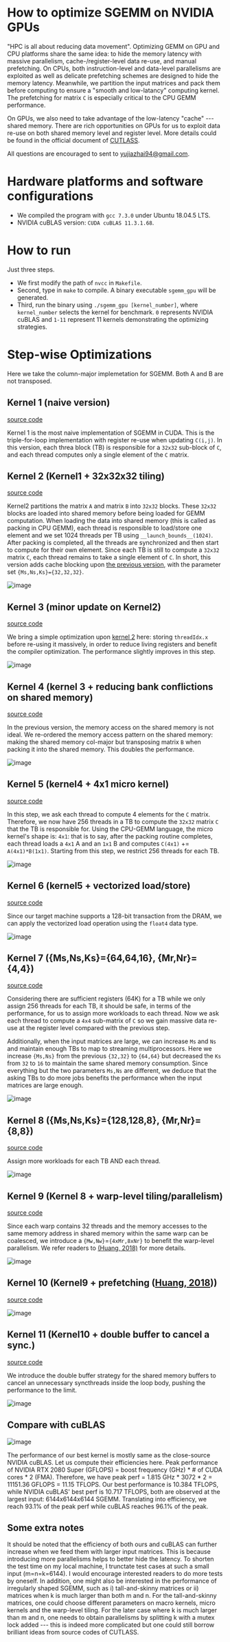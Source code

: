 # How to optimize SGEMM on NVIDIA GPUs

"HPC is all about reducing data movement". Optimizing GEMM on GPU and CPU platforms share the same idea: to hide the memory latency with massive parallelism, cache-/register-level data re-use, and manual prefetching. On CPUs, both instruction-level and data-level parallelisms are exploited as well as delicate prefetching schemes are designed to hide the memory latency. Meanwhile, we partition the input matrices and pack them before computing to ensure a "smooth and low-latancy" computing kernel. The prefetching for matrix ```C``` is especially critical to the CPU GEMM performance.

On GPUs, we also need to take advantage of the low-latency "cache" --- shared memory. There are rich opportunities on GPUs for us to exploit data re-use on both shared memory level and register level. More details could be found in the official document of [CUTLASS](https://github.com/NVIDIA/cutlass/blob/master/media/docs/efficient_gemm.md).

All questions are encouraged to sent to [yujiazhai94@gmail.com](mailto:yujiazhai94@gmail.com).

# Hardware platforms and software configurations

* We compiled the program with ```gcc 7.3.0``` under Ubuntu 18.04.5 LTS.
* NVIDIA cuBLAS version: ```CUDA cuBLAS 11.3.1.68```.

# How to run
Just three steps.
* We first modify the path of ```nvcc``` in ```Makefile```.
* Second, type in ```make``` to compile. A binary executable ```sgemm_gpu``` will be generated.
* Third, run the binary using ```./sgemm_gpu [kernel_number]```, where ```kernel_number``` selects the kernel for benchmark. ```0``` represents NVIDIA cuBLAS and ```1-11``` represent 11 kernels demonstrating the optimizing strategies.

# Step-wise Optimizations

Here we take the column-major implemetation for SGEMM. Both A and B are not transposed.

## Kernel 1 (naive version)
[source code](https://github.com/yzhaiustc/Optimizing-SGEMM-on-NVIDIA-Turing-GPUs/blob/main/include/kernel1.cuh)

Kernel 1 is the most naive implementation of SGEMM in CUDA. This is the triple-for-loop implementation with register re-use when updating ```C(i,j)```. In this version, each threa block (TB) is responsible for a ```32x32``` sub-block of ```C```, and each thread computes only a single element of the ```C``` matrix.

## Kernel 2 (Kernel1 + 32x32x32 tiling)
[source code](https://github.com/yzhaiustc/Optimizing-SGEMM-on-NVIDIA-Turing-GPUs/blob/main/include/kernel2.cuh)

Kernel2 partitions the matrix ```A``` and matrix ```B``` into ```32x32``` blocks. These ```32x32``` blocks are loaded into shared memory before being loaded for GEMM computation. When loading the data into shared memory (this is called as packing in CPU GEMM), each thread is responsible to load/store one element and we set 1024 threads per TB using ```__launch_bounds__(1024)```. After packing is completed, all the threads are synchronized and then start to compute for their own element. Since each TB is still to compute a ```32x32``` matrix ```C```, each thread remains to take a single element of ```C```.
In short, this version adds cache blocking upon [the previous version](https://www.cs.ucr.edu/~yzhai015/GPU_GEMM/kernel1.cuh), with the parameter set ```{Ms,Ns,Ks}={32,32,32}```.

![image](https://github.com/yzhaiustc/Optimizing-SGEMM-on-NVIDIA-Turing-GPUs/blob/main/figures/Kernel1.png)

## Kernel 3 (minor update on Kernel2)
[source code](https://github.com/yzhaiustc/Optimizing-SGEMM-on-NVIDIA-Turing-GPUs/blob/main/include/kernel3.cuh)

We bring a simple optimization upon [kernel 2](https://github.com/yzhaiustc/Optimizing-SGEMM-on-NVIDIA-Turing-GPUs/blob/main/include/kernel2.cuh) here: storing ```threadIdx.x``` before re-using it massively, in order to reduce living registers and benefit the compiler optimization. The performance slightly improves in this step.

![image](https://github.com/yzhaiustc/Optimizing-SGEMM-on-NVIDIA-Turing-GPUs/blob/main/figures/Kernel2.png)

## Kernel 4 (kernel 3 + reducing bank conflictions on shared memory)
[source code](https://github.com/yzhaiustc/Optimizing-SGEMM-on-NVIDIA-Turing-GPUs/blob/main/include/kernel4.cuh)

In the previous version, the memory access on the shared memory is not ideal. We re-ordered the memory access pattern on the shared memory: making the shared memory col-major but transposing matrix ```B``` when packing it into the shared memory. This doubles the performance.

![image](https://github.com/yzhaiustc/Optimizing-SGEMM-on-NVIDIA-Turing-GPUs/blob/main/figures/Kernel3.png)

## Kernel 5 (kernel4 + 4x1 micro kernel)
[source code](https://github.com/yzhaiustc/Optimizing-SGEMM-on-NVIDIA-Turing-GPUs/blob/main/include/kernel5.cuh)

In this step, we ask each thread to compute 4 elements for the ```C``` matrix. Therefore, we now have 256 threads in a TB to compute the ```32x32``` matrix ```C``` that the TB is responsible for. Using the CPU-GEMM language, the micro kernel's shape is: ```4x1```: that is to say, after the packing routine completes, each thread loads a ```4x1``` A and an ```1x1``` B and computes ```C(4x1)``` += ```A(4x1)*B(1x1)```.
Starting from this step, we restrict 256 threads for each TB.

![image](https://github.com/yzhaiustc/Optimizing-SGEMM-on-NVIDIA-Turing-GPUs/blob/main/figures/Kernel4.png)

## Kernel 6 (kernel5 + vectorized load/store)
[source code](https://github.com/yzhaiustc/Optimizing-SGEMM-on-NVIDIA-Turing-GPUs/blob/main/include/kernel6.cuh)

Since our target machine supports a 128-bit transaction from the DRAM, we can apply the vectorized load operation using the ```float4``` data type.

![image](https://github.com/yzhaiustc/Optimizing-SGEMM-on-NVIDIA-Turing-GPUs/blob/main/figures/Kernel5.png)

## Kernel 7 ({Ms,Ns,Ks}={64,64,16}, {Mr,Nr}={4,4})
[source code](https://github.com/yzhaiustc/Optimizing-SGEMM-on-NVIDIA-Turing-GPUs/blob/main/include/kernel7.cuh)

Considering there are sufficient registers (64K) for a TB while we only assign 256 threads for each TB, it should be safe, in terms of the performance, for us to assign more workloads to each thread. Now we ask each thread to compute a ```4x4``` sub-matrix of ```C``` so we gain massive data re-use at the register level compared with the previous step.

Additionally, when the input matrices are large, we can increase ```Ms``` and ```Ns``` and maintain enough TBs to map to streaming multiprocessors. Here we increase ```{Ms,Ns}``` from the previous ```{32,32}``` to ```{64,64}``` but decreased the ```Ks``` from ```32``` to ```16``` to maintain the same shared memory consumption. Since everything but the two parameters ```Ms,Ns``` are different, we deduce that the asking TBs to do more jobs benefits the performance when the input matrices are large enough.

![image](https://github.com/yzhaiustc/Optimizing-SGEMM-on-NVIDIA-Turing-GPUs/blob/main/figures/Kernel6.png)

## Kernel 8 ({Ms,Ns,Ks}={128,128,8}, {Mr,Nr}={8,8})
[source code](https://github.com/yzhaiustc/Optimizing-SGEMM-on-NVIDIA-Turing-GPUs/blob/main/include/kernel8.cuh)

Assign more workloads for each TB AND each thread.

![image](https://github.com/yzhaiustc/Optimizing-SGEMM-on-NVIDIA-Turing-GPUs/blob/main/figures/Kernel7.png)

## Kernel 9 (Kernel 8 + warp-level tiling/parallelism)
[source code](https://github.com/yzhaiustc/Optimizing-SGEMM-on-NVIDIA-Turing-GPUs/blob/main/include/kernel9.cuh)

Since each warp contains 32 threads and the memory accesses to the same memory address in shared memory within the same warp can be coalesced, we introduce a ```{Mw,Nw}```=```{4xMr,8xNr}``` to benefit the warp-level parallelism. We refer readers to [(Huang, 2018)](https://arxiv.org/abs/1808.07984) for more details.

![image](https://github.com/yzhaiustc/Optimizing-SGEMM-on-NVIDIA-Turing-GPUs/blob/main/figures/Kernel8.png)

## Kernel 10 (Kernel9 + prefetching ([Huang, 2018](https://arxiv.org/abs/1808.07984)))
[source code](https://github.com/yzhaiustc/Optimizing-SGEMM-on-NVIDIA-Turing-GPUs/blob/main/include/kernel10.cuh)

![image](https://github.com/yzhaiustc/Optimizing-SGEMM-on-NVIDIA-Turing-GPUs/blob/main/figures/Kernel9.png)

## Kernel 11 (Kernel10 + double buffer to cancel a sync.)
[source code](https://github.com/yzhaiustc/Optimizing-SGEMM-on-NVIDIA-Turing-GPUs/blob/main/include/kernel11.cuh)

We introduce the double buffer strategy for the shared memory buffers to cancel an unnecessary syncthreads inside the loop body, pushing the performance to the limit.

![image](https://github.com/yzhaiustc/Optimizing-SGEMM-on-NVIDIA-Turing-GPUs/blob/main/figures/Kernel10.png)

## Compare with cuBLAS

![image](https://github.com/yzhaiustc/Optimizing-SGEMM-on-NVIDIA-Turing-GPUs/blob/main/figures/Kernel11.png)

The performance of our best kernel is mostly same as the close-source NVIDIA cuBLAS. Let us compute their efficiencies here.
Peak performance of NVIDIA RTX 2080 Super (GFLOPS) = boost frequency (GHz) * # of CUDA cores * 2 (FMA).
Therefore, we have peak perf = 1.815 GHz * 3072 * 2 = 11151.36 GFLOPS = 11.15 TFLOPS.
Our best performance is 10.384 TFLOPS, while NVIDIA cuBLAS' best perf is 10.717 TFLOPS, both are observed at the largest input: 6144x6144x6144 SGEMM.
Translating into efficiency, we reach 93.1% of the peak perf while cuBLAS reaches 96.1% of the peak.

## Some extra notes

It should be noted that the efficiency of both ours and cuBLAS can further increase when we feed them with larger input matrices. This is because introducing more parallelisms helps to better hide the latency. To shorten the test time on my local machine, I trunctate test cases at such a small input (m=n=k=6144). I would encourage interested readers to do more tests by oneself. In addition, one might also be interested in the performance of irregularly shaped SGEMM, such as i) tall-and-skinny matrices or ii) matrices when k is much larger than both m and n. For the tall-and-skinny matrices, one could choose different parameters on macro kernels, micro kernels and the warp-level tiling. For the later case where k is much larger than m and n, one needs to obtain parallelisms by splitting k with a mutex lock added --- this is indeed more complicated but one could still borrow brilliant ideas from source codes of CUTLASS.
